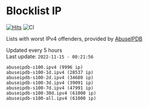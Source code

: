 # Blocklist IP

[![Hits](https://hits.seeyoufarm.com/api/count/incr/badge.svg?url=https%3A%2F%2Fgithub.com%2Fborestad%2Fblocklist-ip%2F&count_bg=%2379C83D&title_bg=%23555555&icon=&icon_color=%23E7E7E7&title=hits&edge_flat=false)](https://hits.seeyoufarm.com)  ![CI](https://img.shields.io/github/workflow/status/borestad/blocklist-ip/CI?style=flat-square)

Lists with worst IPv4 offenders, provided by [AbuseIPDB](https://www.abuseipdb.com/)

<!-- FOOTER-PLACEHOLDER -->
Updated every 5 hours<br>
Last update: `2022-11-15 - 00:21:56`
```
abuseipdb-s100.ipv4 (9996 ip)
abuseipdb-s100-1d.ipv4 (28537 ip)
abuseipdb-s100-2d.ipv4 (34680 ip)
abuseipdb-s100-3d.ipv4 (39091 ip)
abuseipdb-s100-7d.ipv4 (47991 ip)
abuseipdb-s100-30d.ipv4 (61000 ip)
abuseipdb-s100-all.ipv4 (61000 ip)
```
